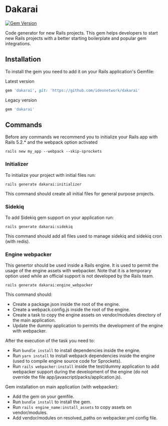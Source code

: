# Dakarai

[![Gem Version](https://badge.fury.io/rb/dakarai.svg)](https://badge.fury.io/rb/dakarai)

Code generator for new Rails projects.
This gem helps developers to start new Rails projects with a better starting boilerplate and popular gem integrations.

## Installation

To install the gem you need to add it on your Rails application's Gemfile:

Latest version
```ruby
gem 'dakarai', git: 'https://github.com/ideonetwork/dakarai'
```

Legacy version
```ruby
gem 'dakarai'
```

## Commands

Before any commands we recommend you to initialize your Rails app with Rails 5.2.* and the webpack option activated

```shell
rails new my_app --webpack --skip-sprockets
```

### Initializer

To initialize your project with initial files run:

```shell
rails generate dakarai:initializer
```

This command should create all initial files for general purpose projects.

### Sidekiq

To add Sidekiq gem support on your application run:

```shell
rails generate dakarai:sidekiq
```

This command should add all files used to manage sidekiq and sidekiq cron (with redis).

### Engine webpacker

This genertor should be used inside a Rails engine. It is used to permit the usage of the engine assets with webpacker.
Note that it is a temporary option used while an official support is not developed by the Rails team.

```shell
rails generate dakarai:engine_webpacker
```

This command should:

- Create a package.json inside the root of the engine.
- Create a webpack.config.js inside the root of the engine.
- Create a task to copy the engine assets on vendor/modules directory of the main application.
- Update the dummy application to permits the development of the engine with webpacker.

After the execution of the task you need to:

- Run ```bundle install``` to install dependencies inside the engine.
- Run ```yarn install``` to install webpack dependencies inside the engine (used to compile engine source code for Sprockets).
- Run ```rails webpacker:install``` inside the test/dummy application to add webpacker support during the development of the engine (do not override the file app/javascript/packs/application.js).

Gem installation on main application (with webpacker):

- Add the gem on your gemfile.
- Run ```bundle install``` to install the gem.
- Run ```rails engine_name:install_assets``` to copy assets on vendor/modules.
- Add vendor/modules on resolved_paths on webpacker.yml config file.
